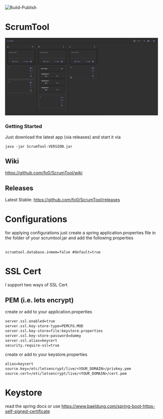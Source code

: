 ![Build-Publish](https://github.com/fo0/ScrumTool/workflows/Build-Publish/badge.svg?event=push)

# ScrumTool
![Demo-GUI](docs/chrome_2020-08-17_09-49-26.png)

### Getting Started
Just download the latest app (via releases) and start it via <br>
```
java -jar ScrumTool-VERSION.jar
```

## Wiki
https://github.com/fo0/ScrumTool/wiki

## Releases
Latest Stable: https://github.com/fo0/ScrumTool/releases

# Configurations
for applying configurations just create a spring application.properties file in the folder of your scrumtool.jar and add the following properties 

```properties

scrumtool.database.inmem=false #default=true
```

# SSL Cert
I support two ways of SSL Cert
## PEM (i.e. lets encrypt)
create or add to your application.properties
```properties
server.ssl.enabled=true
server.ssl.key-store-type=PEMCFG.MOD
server.ssl.key-store=file:keystore.properties
server.ssl.key-store-password=dummy
server.ssl.alias=keycert
security.require-ssl=true
```

create or add to your keystore.properties
```properties
alias=keycert
source.key=/etc/letsencrypt/live/<YOUR_DOMAIN>/privkey.pem
source.cert=/etc/letsencrypt/live/<YOUR_DOMAIN>/cert.pem
```

# Keystore
read the spring docs or use https://www.baeldung.com/spring-boot-https-self-signed-certificate
